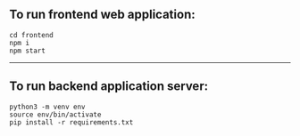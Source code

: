 ## To run frontend web application:
    cd frontend
    npm i
    npm start
***
## To run backend application server:
    python3 -m venv env
    source env/bin/activate
    pip install -r requirements.txt
